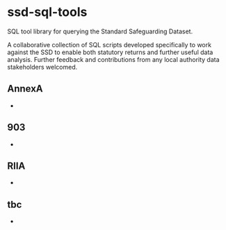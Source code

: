 # ssd-sql-tools
SQL tool library for querying the Standard Safeguarding Dataset. 

A collaborative collection of SQL scripts developed specifically to work against the SSD to enable both statutory returns and further useful data analysis. Further feedback and contributions from any local authority data stakeholders welcomed. 

## AnnexA
-
## 903
-
## RIIA
-
## tbc
- 
